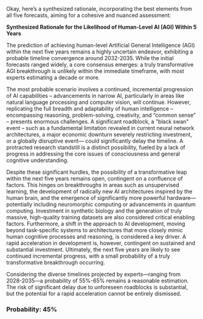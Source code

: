 Okay, here’s a synthesized rationale, incorporating the best elements from all five forecasts, aiming for a cohesive and nuanced assessment:

**Synthesized Rationale for the Likelihood of Human-Level AI (AGI) Within 5 Years**

The prediction of achieving human-level Artificial General Intelligence (AGI) within the next five years remains a highly uncertain endeavor, exhibiting a probable timeline convergence around 2032-2035. While the initial forecasts ranged widely, a core consensus emerges: a truly transformative AGI breakthrough is unlikely within the immediate timeframe, with most experts estimating a decade or more.

The most probable scenario involves a continued, incremental progression of AI capabilities – advancements in narrow AI, particularly in areas like natural language processing and computer vision, will continue. However, replicating the full breadth and adaptability of human intelligence – encompassing reasoning, problem-solving, creativity, and “common sense” – presents enormous challenges.  A significant roadblock, a "black swan" event – such as a fundamental limitation revealed in current neural network architectures, a major economic downturn severely restricting investment, or a globally disruptive event— could significantly delay the timeline. A protracted research standstill is a distinct possibility, fueled by a lack of progress in addressing the core issues of consciousness and general cognitive understanding.

Despite these significant hurdles, the possibility of a transformative leap within the next five years remains open, contingent on a confluence of factors. This hinges on breakthroughs in areas such as unsupervised learning, the development of radically new AI architectures inspired by the human brain, and the emergence of significantly more powerful hardware—potentially including neuromorphic computing or advancements in quantum computing. Investment in synthetic biology and the generation of truly massive, high-quality training datasets are also considered critical enabling factors. Furthermore, a shift in the approach to AI development, moving beyond task-specific systems to architectures that more closely mimic human cognitive processes and reasoning, is considered a key driver. A rapid acceleration in development is, however, contingent on sustained and substantial investment.  Ultimately, the next five years are likely to see continued incremental progress, with a small probability of a truly transformative breakthrough occurring.

Considering the diverse timelines projected by experts—ranging from 2028-2035—a probability of 55%-65% remains a reasonable estimation. The risk of significant delay due to unforeseen roadblocks is substantial, but the potential for a rapid acceleration cannot be entirely dismissed. 


### Probability: 45%